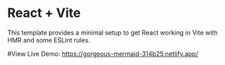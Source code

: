 # React + Vite

This template provides a minimal setup to get React working in Vite with HMR and some ESLint rules.

#View Live Demo: https://gorgeous-mermaid-314b25.netlify.app/ 

